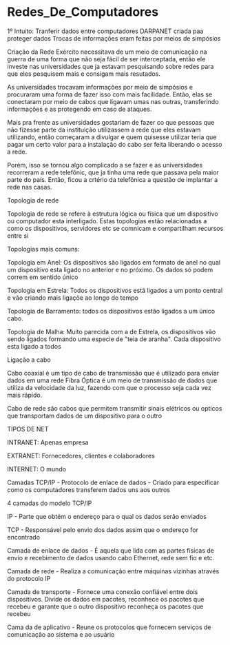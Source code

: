 # Redes_De_Computadores
1º Intuito: Tranferir dados entre computadores
DARPANET criada paa proteger dados 
Trocas de informações eram feitas por meios de simpósios 

Criação da Rede
Exército necessitava de um meio de comunicação na guerra de uma forma que não seja fácil de ser interceptada, então ele investe nas universidades que ja estavam pesquisando sobre redes para que eles pesquisem mais e consigam mais resutados.

As universidades trocavam informações por meio de simpósios e procuraram uma forma de fazer isso com mais facilidade.
Então, elas se conectaram por meio de cabos que ligavam umas nas outras, transferindo informações e as protegendo em caso de ataques.

Mais pra frente as universidades gostariam de fazer co  que pessoas que não fizesse parte da instituição utilizassem a rede que eles estavam utilizando, então começaram a divulgar e quem quisesse utilizar teria que pagar um certo valor para a instalação do cabo ser feita liberando o acesso a rede.

Porém, isso se tornou algo complicado a se fazer e as universidades recorreram a rede telefônic, que ja tinha uma rede que passava pela maior parte do país.
Então, ficou a crtério da telefônica a questão de implantar a rede nas casas.

Topologia de rede

Topologia de rede se refere à estrutura lógica ou física que um dispositivo ou computador esta interligado. Estas topologias estão relacionadas a como os dispositivos, servidores etc se comnicam e compartilham recursos entre si

Topologias mais comuns:

Topologia em Anel: Os dispositivos são ligados em formato de anel no qual um dispositivo esta ligado no anterior e no próximo. Os dados só podem correm em sentido único

Topologia em Estrela: Todos os dispositivos estã ligados a um ponto central e vão criando mais ligaçõe ao longo do tempo

Topologia de Barramento: 
todos os dispositivos estão ligados a um único cabo.

Topologia de Malha: Muito parecida com a de Estrela, os dispositivos vão sendo ligados formando uma especie de "teia de aranha". Cada dispositivo esta ligado a todos

Ligação a cabo

Cabo coaxial é um tipo de cabo de transmissão que é utilizado para enviar dados em uma rede
Fibra Óptica é um meio de transmissão de dados que utiliza da velocidade da luz, fazendo com que o processo seja cada vez mais rápido.

Cabo de rede são cabos que permitem transmitir sinais elétricos ou opticos que transportam dados de um dispositivo para o outro

TIPOS DE NET

INTRANET: Apenas empresa

EXTRANET: Fornecedores, clientes e colaboradores

INTERNET: O mundo

Camadas TCP/IP - Protocolo de enlace de dados - Criado para especificar como os computadores transferem dados uns aos outros

4 camadas do modelo TCP/IP

IP - Parte que obtém o endereço para o qual os dados serão enviados

TCP - Responsável pelo envio dos dados assim que o endereço for encontrado

Camada de enlace de dados - É aquela que lida com as partes físicas de envio e recebimento de dados usando cabo Ethernet, rede sem fio e etc.

Camada de rede - Realiza a comunicação entre máquinas vizinhas através do protocolo IP

Camada de transporte - Fornece uma conexão confiável entre dois dispositivos. Divide os dados em pacotes, reconhece os pacotes que recebeu e garante que o outro dispositivo reconheça os pacotes que recebeu

Cama da de aplicativo - Reune os protocolos que fornecem serviços de comunicação ao sistema e ao usuário














